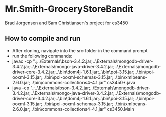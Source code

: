 # Mr.Smith-GroceryStoreBandit
Brad Jorgensen and Sam Christiansen's project for cs3450
## How to compile and run
* After cloning, navigate into the src folder in the command prompt
* run the following commands:
 * javac -cp ".;..\Externals\bson-3.4.2.jar;..\Externals\mongodb-driver-3.4.2.jar;..\Externals\mongo-java-driver-3.4.2.jar;..\Externals\mongodb-driver-core-3.4.2.jar;..\bin\dom4j-1.6.1.jar;..\bin\poi-3.15.jar;..\bin\poi-ooxml-3.15.jar;..\bin\poi-ooxml-schemas-3.15.jar;..\bin\xmlbeans-2.6.0.jar;..\bin\commons-collections4-4.1.jar" cs3450\*.java
 * java -cp ".;..\Externals\bson-3.4.2.jar;..\Externals\mongodb-driver-3.4.2.jar;..\Externals\mongo-java-driver-3.4.2.jar;..\Externals\mongodb-driver-core-3.4.2.jar;..\bin\dom4j-1.6.1.jar;..\bin\poi-3.15.jar;..\bin\poi-ooxml-3.15.jar;..\bin\poi-ooxml-schemas-3.15.jar;..\bin\xmlbeans-2.6.0.jar;..\bin\commons-collections4-4.1.jar" cs3450.Main
